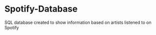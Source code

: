 # Spotify-Database
SQL database created to show information based on artists listened to on Spotify
